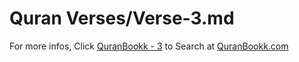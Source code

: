 # Quran Verses/Verse-3.md 

For more infos, Click [QuranBookk - 3](https://www.quranbookk.com/quran/search?q=3) to Search at [QuranBookk.com](http://quranbookk.com/)